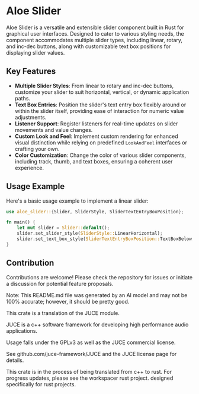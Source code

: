 # Aloe Slider

Aloe Slider is a versatile and extensible slider component built in Rust for graphical user interfaces. Designed to cater to various styling needs, the component accommodates multiple slider types, including linear, rotary, and inc-dec buttons, along with customizable text box positions for displaying slider values.

## Key Features

- **Multiple Slider Styles**: From linear to rotary and inc-dec buttons, customize your slider to suit horizontal, vertical, or dynamic application paths.
- **Text Box Entries**: Position the slider's text entry box flexibly around or within the slider itself, providing ease of interaction for numeric value adjustments.
- **Listener Support**: Register listeners for real-time updates on slider movements and value changes.
- **Custom Look and Feel**: Implement custom rendering for enhanced visual distinction while relying on predefined `LookAndFeel` interfaces or crafting your own.
- **Color Customization**: Change the color of various slider components, including track, thumb, and text boxes, ensuring a coherent user experience.

## Usage Example
Here's a basic usage example to implement a linear slider:

```rust
use aloe_slider::{Slider, SliderStyle, SliderTextEntryBoxPosition};

fn main() {
    let mut slider = Slider::default();
    slider.set_slider_style(SliderStyle::LinearHorizontal);
    slider.set_text_box_style(SliderTextEntryBoxPosition::TextBoxBelow, false, 100, 20);
}
```

## Contribution
Contributions are welcome! Please check the repository for issues or initiate a discussion for potential feature proposals.

Note: This README.md file was generated by an AI model and may not be 100% accurate; however, it should be pretty good.

This crate is a translation of the JUCE module.

JUCE is a c++ software framework for developing high performance audio applications.

Usage falls under the GPLv3 as well as the JUCE commercial license.

See github.com/juce-framework/JUCE and the JUCE license page for details.

This crate is in the process of being translated from c++ to rust. For progress updates, please see the workspacer rust project. designed specifically for rust projects.
